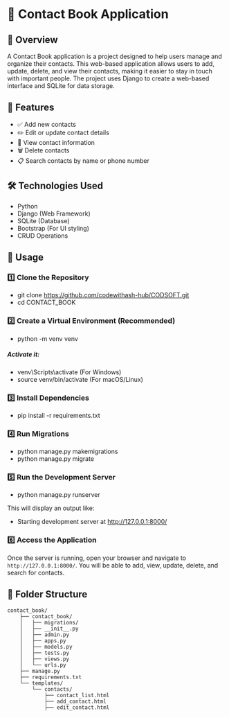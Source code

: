 # 📌 Contact Book Application

## 📖 Overview
A Contact Book application is a project designed to help users manage and organize their contacts. This web-based application allows users to add, update, delete, and view their contacts, making it easier to stay in touch with important people. The project uses Django to create a web-based interface and SQLite for data storage.

## 🎯 Features
* ✅ Add new contacts
* ✏️ Edit or update contact details
* 📌 View contact information
* 🗑️ Delete contacts
* 📋 Search contacts by name or phone number

## 🛠️ Technologies Used
* Python
* Django (Web Framework)
* SQLite (Database)
* Bootstrap (For UI styling)
* CRUD Operations

## 📌 Usage

### 1️⃣ Clone the Repository
* git clone https://github.com/codewithash-hub/CODSOFT.git
* cd CONTACT_BOOK

### 2️⃣ Create a Virtual Environment (Recommended)
* python -m venv venv

##### Activate it:
* venv\Scripts\activate (For Windows)
* source venv/bin/activate (For macOS/Linux)

### 3️⃣ Install Dependencies
* pip install -r requirements.txt

### 4️⃣ Run Migrations
* python manage.py makemigrations
* python manage.py migrate

### 5️⃣ Run the Development Server
* python manage.py runserver

This will display an output like:
* Starting development server at http://127.0.0.1:8000/

### 6️⃣ Access the Application
Once the server is running, open your browser and navigate to `http://127.0.0.1:8000/`. You will be able to add, view, update, delete, and search for contacts.

## 📝 Folder Structure
```plaintext
contact_book/
    ├── contact_book/
    │   ├── migrations/
    │   ├── __init__.py
    │   ├── admin.py
    │   ├── apps.py
    │   ├── models.py
    │   ├── tests.py
    │   ├── views.py
    │   └── urls.py
    ├── manage.py
    ├── requirements.txt
    └── templates/
        └── contacts/
            ├── contact_list.html
            ├── add_contact.html
            ├── edit_contact.html
